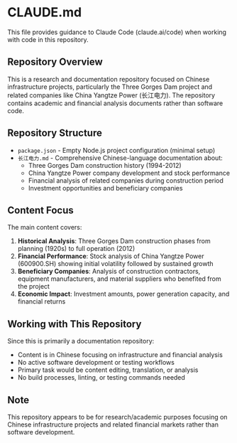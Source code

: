 # CLAUDE.md

This file provides guidance to Claude Code (claude.ai/code) when working with code in this repository.

## Repository Overview

This is a research and documentation repository focused on Chinese infrastructure projects, particularly the Three Gorges Dam project and related companies like China Yangtze Power (长江电力). The repository contains academic and financial analysis documents rather than software code.

## Repository Structure

- `package.json` - Empty Node.js project configuration (minimal setup)
- `长江电力.md` - Comprehensive Chinese-language documentation about:
  - Three Gorges Dam construction history (1994-2012)
  - China Yangtze Power company development and stock performance
  - Financial analysis of related companies during construction period
  - Investment opportunities and beneficiary companies

## Content Focus

The main content covers:
1. **Historical Analysis**: Three Gorges Dam construction phases from planning (1920s) to full operation (2012)
2. **Financial Performance**: Stock analysis of China Yangtze Power (600900.SH) showing initial volatility followed by sustained growth
3. **Beneficiary Companies**: Analysis of construction contractors, equipment manufacturers, and material suppliers who benefited from the project
4. **Economic Impact**: Investment amounts, power generation capacity, and financial returns

## Working with This Repository

Since this is primarily a documentation repository:
- Content is in Chinese focusing on infrastructure and financial analysis
- No active software development or testing workflows
- Primary task would be content editing, translation, or analysis
- No build processes, linting, or testing commands needed

## Note

This repository appears to be for research/academic purposes focusing on Chinese infrastructure projects and related financial markets rather than software development.